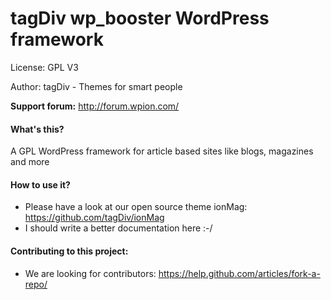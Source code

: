 # tagDiv wp_booster WordPress framework

License: GPL V3

Author: tagDiv - Themes for smart people

**Support forum:** http://forum.wpion.com/

#### What's this?
A GPL WordPress framework for article based sites like blogs, magazines and more

#### How to use it?
- Please have a look at our open source theme ionMag: https://github.com/tagDiv/ionMag
- I should write a better documentation here :-/

#### Contributing to this project:
- We are looking for contributors: https://help.github.com/articles/fork-a-repo/

